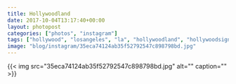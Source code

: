 ```yaml
---
title: Hollywoodland
date: 2017-10-04T13:17:40+00:00
layout: photopost
categories: ["photos", "instagram"]
tags: ["hollywood", "losangeles", "la", "hollywoodland", "hollywoodsign", "landscape", "usa", "california"]
image: "blog/instagram/35eca74124ab35f52792547c898798bd.jpg"
---
```


{{< img src="35eca74124ab35f52792547c898798bd.jpg" alt="" caption="" >}}




